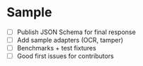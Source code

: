 # Sample

- [ ] Publish JSON Schema for final response
- [ ] Add sample adapters (OCR, tamper)
- [ ] Benchmarks + test fixtures
- [ ] Good first issues for contributors